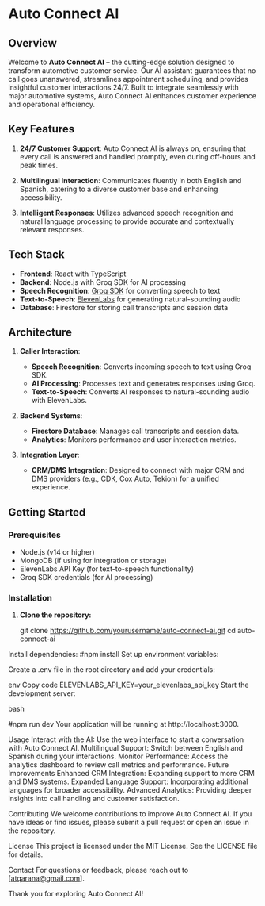 # Auto Connect AI

## Overview

Welcome to **Auto Connect AI** – the cutting-edge solution designed to transform automotive customer service. Our AI assistant guarantees that no call goes unanswered, streamlines appointment scheduling, and provides insightful customer interactions 24/7. Built to integrate seamlessly with major automotive systems, Auto Connect AI enhances customer experience and operational efficiency.

## Key Features

1. **24/7 Customer Support**: Auto Connect AI is always on, ensuring that every call is answered and handled promptly, even during off-hours and peak times.
   
2. **Multilingual Interaction**: Communicates fluently in both English and Spanish, catering to a diverse customer base and enhancing accessibility.

3. **Intelligent Responses**: Utilizes advanced speech recognition and natural language processing to provide accurate and contextually relevant responses.

## Tech Stack

- **Frontend**: React with TypeScript
- **Backend**: Node.js with Groq SDK for AI processing
- **Speech Recognition**: [Groq SDK](https://www.groq.ai) for converting speech to text
- **Text-to-Speech**: [ElevenLabs](https://elevenlabs.io) for generating natural-sounding audio
- **Database**: Firestore for storing call transcripts and session data

## Architecture

1. **Caller Interaction**:
   - **Speech Recognition**: Converts incoming speech to text using Groq SDK.
   - **AI Processing**: Processes text and generates responses using Groq.
   - **Text-to-Speech**: Converts AI responses to natural-sounding audio with ElevenLabs.

2. **Backend Systems**:
   - **Firestore Database**: Manages call transcripts and session data.
   - **Analytics**: Monitors performance and user interaction metrics.

3. **Integration Layer**:
   - **CRM/DMS Integration**: Designed to connect with major CRM and DMS providers (e.g., CDK, Cox Auto, Tekion) for a unified experience.

## Getting Started

### Prerequisites

- Node.js (v14 or higher)
- MongoDB (if using for integration or storage)
- ElevenLabs API Key (for text-to-speech functionality)
- Groq SDK credentials (for AI processing)

### Installation

1. **Clone the repository:**

   git clone https://github.com/yourusername/auto-connect-ai.git
   cd auto-connect-ai
   
Install dependencies:
#npm install
Set up environment variables:

Create a .env file in the root directory and add your credentials:

env
Copy code
ELEVENLABS_API_KEY=your_elevenlabs_api_key
Start the development server:

bash

#npm run dev
Your application will be running at http://localhost:3000.

Usage
Interact with the AI: Use the web interface to start a conversation with Auto Connect AI.
Multilingual Support: Switch between English and Spanish during your interactions.
Monitor Performance: Access the analytics dashboard to review call metrics and performance.
Future Improvements
Enhanced CRM Integration: Expanding support to more CRM and DMS systems.
Expanded Language Support: Incorporating additional languages for broader accessibility.
Advanced Analytics: Providing deeper insights into call handling and customer satisfaction.

Contributing
We welcome contributions to improve Auto Connect AI. If you have ideas or find issues, please submit a pull request or open an issue in the repository.

License
This project is licensed under the MIT License. See the LICENSE file for details.

Contact
For questions or feedback, please reach out to [atqarana@gmail.com].

Thank you for exploring Auto Connect AI!
